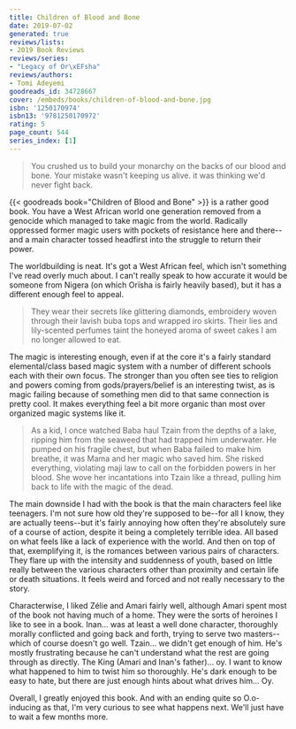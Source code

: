 ```yaml
---
title: Children of Blood and Bone
date: 2019-07-02
generated: true
reviews/lists:
- 2019 Book Reviews
reviews/series:
- "Legacy of Or\xEFsha"
reviews/authors:
- Tomi Adeyemi
goodreads_id: 34728667
cover: /embeds/books/children-of-blood-and-bone.jpg
isbn: '1250170974'
isbn13: '9781250170972'
rating: 5
page_count: 544
series_index: [1]
---
```

> You crushed us to build your monarchy on the backs of our blood and bone. Your mistake wasn't keeping us alive. it was thinking we'd never fight back.

{{< goodreads book="Children of Blood and Bone" >}} is a rather good book. You have a West African world one generation removed from a genocide which managed to take magic from the world. Radically oppressed former magic users with pockets of resistance here and there--and a main character tossed headfirst into the struggle to return their power.  

<!--more-->

The worldbuilding is neat. It's got a West African feel, which isn't something I've read overly much about. I can't really speak to how accurate it would be someone from Nigera (on which Orïsha is fairly heavily based), but it has a different enough feel to appeal.  

> They wear their secrets like glittering diamonds, embroidery woven through their lavish buba tops and wrapped iro skirts. Their lies and lily-scented perfumes taint the honeyed aroma of sweet cakes I am no longer allowed to eat.

The magic is interesting enough, even if at the core it's a fairly standard elemental/class based magic system with a number of different schools each with their own focus. The stronger than you often see ties to religion and powers coming from gods/prayers/belief is an interesting twist, as is magic failing because of something men did to that same connection is pretty cool. It makes everything feel a bit more organic than most over organized magic systems like it.  

> As a kid, I once watched Baba haul Tzain from the depths of a lake, ripping him from the seaweed that had trapped him underwater. He pumped on his fragile chest, but when Baba failed to make him breathe, it was Mama and her magic who saved him. She risked everything, violating maji law to call on the forbidden powers in her blood. She wove her incantations into Tzain like a thread, pulling him back to life with the magic of the dead.

The main downside I had with the book is that the main characters feel like teenagers. I'm not sure how old they're supposed to be--for all I know, they are actually teens--but it's fairly annoying how often they're absolutely sure of a course of action, despite it being a completely terrible idea. All based on what feels like a lack of experience with the world. And then on top of that, exemplifying it, is the romances between various pairs of characters. They flare up with the intensity and suddenness of youth, based on little really between the various characters other than proximity and certain life or death situations. It feels weird and forced and not really necessary to the story.  

Characterwise, I liked Zélie and Amari fairly well, although Amari spent most of the book not having much of a home. They were the sorts of heroines I like to see in a book. Inan... was at least a well done character, thoroughly morally conflicted and going back and forth, trying to serve two masters-- which of course doesn't go well. Tzain... we didn't get enough of him. He's mostly frustrating because he can't understand what the rest are going through as directly. The King (Amari and Inan's father)... oy. I want to know what happened to him to twist him so thoroughly. He's dark enough to be easy to hate, but there are just enough hints about what drives him... Oy.  

Overall, I greatly enjoyed this book. And with an ending quite so O.o-inducing as that, I'm very curious to see what happens next. We'll just have to wait a few months more.